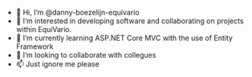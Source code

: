 - 👋 Hi, I’m @danny-boezelijn-equivario
- 👀 I’m interested in developing software and collaborating on projects within EquiVario.
- 🌱 I’m currently learning ASP.NET Core MVC with the use of Entity Framework
- 💞️ I’m looking to collaborate with collegues
- 📫 Just ignore me please

<!---
danny-boezelijn-equivario/danny-boezelijn-equivario is a ✨ special ✨ repository because its `README.md` (this file) appears on your GitHub profile.
You can click the Preview link to take a look at your changes.
--->
